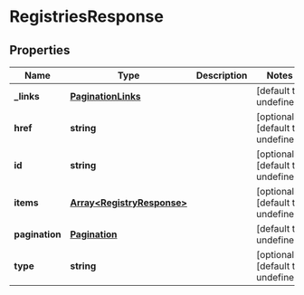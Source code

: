 # RegistriesResponse

## Properties
| Name | Type | Description | Notes |
| ------------ | ------------- | ------------- | ------------- |
| **_links** | [**PaginationLinks**](PaginationLinks.md) |  | [default to undefined] |
| **href** | **string** |  | [optional] [default to undefined] |
| **id** | **string** |  | [optional] [default to undefined] |
| **items** | [**Array&lt;RegistryResponse&gt;**](RegistryResponse.md) |  | [optional] [default to undefined] |
| **pagination** | [**Pagination**](Pagination.md) |  | [default to undefined] |
| **type** | **string** |  | [optional] [default to undefined] |


